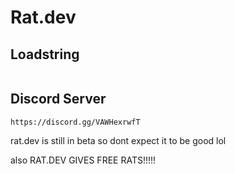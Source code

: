 # Rat.dev

## Loadstring
```lua

```

## Discord Server
```
https://discord.gg/VAWHexrwfT
```
rat.dev is still in beta so dont expect it to be good lol

also RAT.DEV GIVES FREE RATS!!!!!
